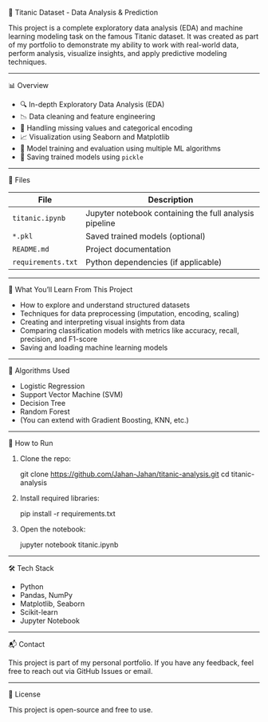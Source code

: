 🚢 Titanic Dataset - Data Analysis & Prediction

This project is a complete exploratory data analysis (EDA) and machine learning modeling task on the famous Titanic dataset.
It was created as part of my portfolio to demonstrate my ability to work with real-world data, perform analysis,
visualize insights, and apply predictive modeling techniques.

---

📊 Overview

- 🔍 In-depth Exploratory Data Analysis (EDA)
- 📉 Data cleaning and feature engineering
- 📌 Handling missing values and categorical encoding
- 📈 Visualization using Seaborn and Matplotlib
- 🧠 Model training and evaluation using multiple ML algorithms
- 💾 Saving trained models using `pickle`

---

📁 Files

| File             | Description                                               |
|------------------|-----------------------------------------------------------|
| `titanic.ipynb`  | Jupyter notebook containing the full analysis pipeline    |
| `*.pkl`          | Saved trained models (optional)                           |
| `README.md`      | Project documentation                                     |
| `requirements.txt` | Python dependencies (if applicable)                    |

---

📌 What You’ll Learn From This Project

- How to explore and understand structured datasets
- Techniques for data preprocessing (imputation, encoding, scaling)
- Creating and interpreting visual insights from data
- Comparing classification models with metrics like accuracy, recall, precision, and F1-score
- Saving and loading machine learning models

---

🧠 Algorithms Used

- Logistic Regression
- Support Vector Machine (SVM)
- Decision Tree
- Random Forest
- (You can extend with Gradient Boosting, KNN, etc.)

---

🚀 How to Run

1. Clone the repo:

    git clone https://github.com/Jahan-Jahan/titanic-analysis.git
    cd titanic-analysis

2. Install required libraries:

    pip install -r requirements.txt

3. Open the notebook:

    jupyter notebook titanic.ipynb

---

🛠 Tech Stack

- Python
- Pandas, NumPy
- Matplotlib, Seaborn
- Scikit-learn
- Jupyter Notebook

---

📬 Contact

This project is part of my personal portfolio.
If you have any feedback, feel free to reach out via GitHub Issues or email.

---

📌 License

This project is open-source and free to use.

